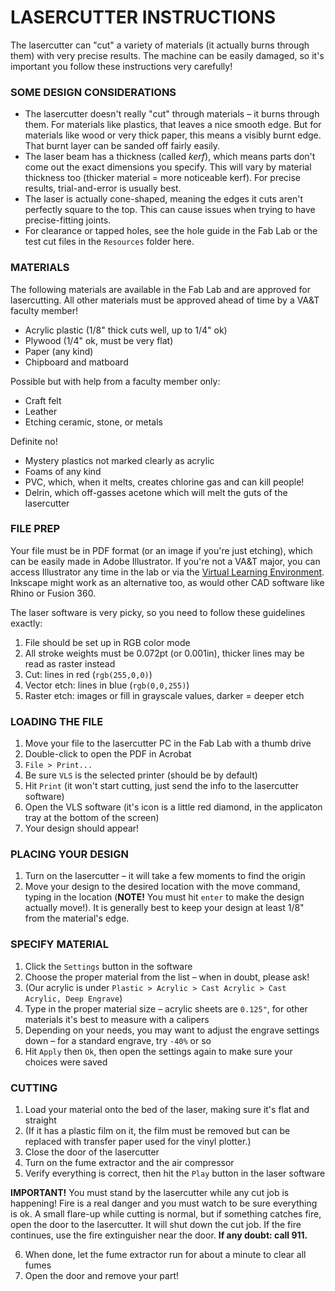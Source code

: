 # LASERCUTTER INSTRUCTIONS

The lasercutter can "cut" a variety of materials (it actually burns through them) with very precise results. The machine can be easily damaged, so it's important you follow these instructions very carefully!

### SOME DESIGN CONSIDERATIONS  
* The lasercutter doesn't really "cut" through materials – it burns through them. For materials like plastics, that leaves a nice smooth edge. But for materials like wood or very thick paper, this means a visibly burnt edge. That burnt layer can be sanded off fairly easily.  
* The laser beam has a thickness (called *kerf*), which means parts don't come out the exact dimensions you specify. This will vary by material thickness too (thicker material = more noticeable kerf). For precise results, trial-and-error is usually best.  
* The laser is actually cone-shaped, meaning the edges it cuts aren't perfectly square to the top. This can cause issues when trying to have precise-fitting joints.  
* For clearance or tapped holes, see the hole guide in the Fab Lab or the test cut files in the `Resources` folder here.  

### MATERIALS  
The following materials are available in the Fab Lab and are approved for lasercutting. All other materials must be approved ahead of time by a VA&T faculty member!

* Acrylic plastic (1/8" thick cuts well, up to 1/4" ok)  
* Plywood (1/4" ok, must be very flat)  
* Paper (any kind)  
* Chipboard and matboard  

Possible but with help from a faculty member only:  
* Craft felt  
* Leather  
* Etching ceramic, stone, or metals

Definite no!  
* Mystery plastics not marked clearly as acrylic  
* Foams of any kind  
* PVC, which, when it melts, creates chlorine gas and can kill people!  
* Delrin, which off-gasses acetone which will melt the guts of the lasercutter  

### FILE PREP  
Your file must be in PDF format (or an image if you're just etching), which can be easily made in Adobe Illustrator. If you're not a VA&T major, you can access Illustrator any time in the lab or via the [Virtual Learning Environment](http://www.stevens.edu/vle). Inkscape might work as an alternative too, as would other CAD software like Rhino or Fusion 360.

The laser software is very picky, so you need to follow these guidelines exactly:

1. File should be set up in RGB color mode  
2. All stroke weights must be 0.072pt (or 0.001in), thicker lines may be read as raster instead  
3. Cut: lines in red (`rgb(255,0,0)`)  
4. Vector etch: lines in blue (`rgb(0,0,255)`)  
5. Raster etch: images or fill in grayscale values, darker = deeper etch  

### LOADING THE FILE  
1. Move your file to the lasercutter PC in the Fab Lab with a thumb drive  
2. Double-click to open the PDF in Acrobat  
3. `File > Print...`  
4. Be sure `VLS` is the selected printer (should be by default)  
5. Hit `Print` (it won't start cutting, just send the info to the lasercutter software)  
6. Open the VLS software (it's icon is a little red diamond, in the applicaton tray at the bottom of the screen)  
7. Your design should appear!  

### PLACING YOUR DESIGN  
1. Turn on the lasercutter – it will take a few moments to find the origin    
2. Move your design to the desired location with the move command, typing in the location (**NOTE!** You must hit `enter` to make the design actually move!). It is generally best to keep your design at least 1/8" from the material's edge.

### SPECIFY MATERIAL  
1. Click the `Settings` button in the software  
2. Choose the proper material from the list – when in doubt, please ask!  
3. (Our acrylic is under `Plastic > Acrylic > Cast Acrylic > Cast Acrylic, Deep Engrave`)  
4. Type in the proper material size – acrylic sheets are `0.125"`, for other materials it's best to measure with a calipers  
5. Depending on your needs, you may want to adjust the engrave settings down – for a standard engrave, try `-40%` or so  
6. Hit `Apply` then `Ok`, then open the settings again to make sure your choices were saved  

### CUTTING  
1. Load your material onto the bed of the laser, making sure it's flat and straight  
2. (If it has a plastic film on it, the film must be removed but can be replaced with transfer paper used for the vinyl plotter.)  
3. Close the door of the lasercutter  
4. Turn on the fume extractor and the air compressor  
5. Verify everything is correct, then hit the `Play` button in the laser software  

**IMPORTANT!** You must stand by the lasercutter while any cut job is happening! Fire is a real danger and you must watch to be sure everything is ok. A small flare-up while cutting is normal, but if something catches fire, open the door to the lasercutter. It will shut down the cut job. If the fire continues, use the fire extinguisher near the door. **If any doubt: call 911.**

6. When done, let the fume extractor run for about a minute to clear all fumes  
7. Open the door and remove your part!

